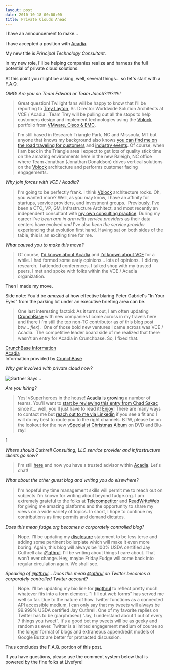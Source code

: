 ```yaml
---
layout: post
date: 2010-10-18 00:00:00
title: Private Clouds Ahead
---
```


<a href="http://www.flickr.com/photos/jcuthrell/11372017875/" title="acadia by qthrul, on Flickr"></a>

I have an announcement to make...




I have accepted a position with [Acadia](http://www.acadia.com/).




My new title is ﻿_Principal Technology Consultant_.




In my new role, I'll be helping companies realize and harness the full potential of private cloud solutions.




﻿At this point you might be asking, well, several things... so let's start with a F.A.Q.




_OMG! Are you on Team Edward or Team Jacob?!?!?!?!!!_


<a href="http://www.flickr.com/photos/jcuthrell/11372078794/" title="TeamJacobEdwardTrey by qthrul, on Flickr"></a>

> Great question! Twilight fans will be happy to know that I'll be reporting to [Trey Layton](http://www.ethernetstorageguy.com/), Sr. Director Worldwide Solution Architects at VCE / Acadia.  Team Trey will be pulling out all the stops to help customers design and implement technologies using the [Vblock](http://acadia.com/solutions/vblock/index.htm) portfolio from [VMware, Cisco & EMC](http://www.vcecoalition.com/).




> I'm still based in Research Triangle Park, NC and Missoula, MT but anyone that knows my background also knows [you can find me on the road traveling for customers](http://www.tripit.com/people/cuthrell.com) and [industry events](http://plancast.com/qthrul).  Of course, when I am back in the Triangle area I expect to get lots of quality stick time on the amazing environments here in the new Raleigh, NC office where Team Jonathan (Jonathan Donaldson) drives vertical solutions on the [Vblock](http://acadia.com/solutions/vblock/index.htm) architecture and performs customer facing engagements.




_Why join forces with VCE / Acadia?_


<a href="http://www.flickr.com/photos/jcuthrell/11372078854/" title="vanything_small by qthrul, on Flickr"></a>

>I'm going to be perfectly frank.  I think [Vblock](http://acadia.com/solutions/vblock/index.htm) architecture rocks.  Oh, you wanted more?  Well, as you may know, I have an affinity for startups, service providers, and investment groups.  Previously, I've been a CTO, VP, GM, Infrastructure Architect, and most recently an independent consultant with [my own consulting practice](http://fudge.org/back-to-my-consulting-roots/). During my career I've _been arm in arm with service providers_ as their data centers have evolved _and_ I've also _been the service provider_ experiencing that evolution first hand. Having sat on both sides of the table, this is an exciting time for me.




_What caused you to make this move?_




> Of course, [I'd known about Acadia](http://chucksblog.emc.com/chucks_blog/2009/11/introducing-acadia.html) and [I'd known about VCE](http://chucksblog.emc.com/chucks_blog/2009/11/announcing-the-vce-coalition.html) for a while. I had formed some early opinions... lots of opinions.  I did my research.  I attended conferences.  I talked shop with my trusted peers.  I met and spoke with folks within the VCE / Acadia organization.  
  

Then I made my move.




> 
Side note: You'd be _amazed_ at how effective blaring Peter Gabriel's "In Your Eyes" from the parking lot under an executive briefing area can be.




> One last interesting factoid: As it turns out, I am often updating [CrunchBase](http://crunchbase.com) with new companies I come across in my travels here and there (I'm still the top non-TC contributor as of this blog post btw... *flex*).  One of those bold new ventures I came across was VCE / Acadia.  The competitive leader board side of me realized that there wasn't an entry for Acadia in Crunchbase. So, I fixed that.




<div class="cbw snap_nopreview"><div class="cbw_header"><script src="http://www.crunchbase.com/javascripts/widget.js" type="text/javascript"></script><div class="cbw_header_text"><a href="http://www.crunchbase.com/">CrunchBase Information</a></div></div><div class="cbw_content"><div class="cbw_subheader"><a href="http://www.crunchbase.com/company/acadia">Acadia</a></div><div class="cbw_subcontent"><script src="http://www.crunchbase.com/cbw/company/acadia.js" type="text/javascript"></script></div><div class="cbw_footer">Information provided by <a href="http://www.crunchbase.com/">CrunchBase</a></div></div></div>



_Why get involved with private cloud now?_


![Gartner Says...](http://na1.www.gartner.com/hc/images/205757_0001.gif;pv9d072dbc6f378af8)


_Are you hiring?_




> Yes! vSuperheroes in the house! [Acadia is growing](http://acadia.com/careers/index.htm) a number of teams.  You'll want to [start by reviewing this entry from Chad Sakac](http://virtualgeek.typepad.com/virtual_geek/2010/09/more-than-200-open-positions-at-emc-emc-partners-and-vce.html) since it... well, you'll just have to read it! [Enjoy](http://virtualgeek.typepad.com/virtual_geek/2010/09/more-than-200-open-positions-at-emc-emc-partners-and-vce.html)! There are many ways to contact me but [reach out to me via Linkedin](http://www.linkedin.com/in/qthrul) if you see a fit and I will do my best to route you to the right channels.  BTW, please be on the lookout for the new [vSpecialist Christmas Album](http://www.youtube.com/watch?v=DdSLc68J210&feature=player_embedded) on DVD and Blu-ray!


[


_Where should Cuthrell Consulting, LLC service provider and infrastructure clients go now?_




> I'm still [here](http://cuthrell.com) and now you have a trusted advisor within [Acadia](http://www.acadia.com/).  Let's chat!




_What about the other guest blog and writing you do elsewhere?_




> I'm hopeful my time management skills will permit me to reach out on subjects I'm known for writing about beyond fudge.org. I am extremely grateful to the folks at [Telecompetitor](http://telecompetitor.com) and [ReadWriteWeb](http://readwriteweb.com) for giving me amazing platforms and the opportunity to share my views on a wide variety of topics.  In short, I hope to continue my contributions as time permits and demand dictates.




_Does this mean fudge.org becomes a corporately controlled blog?_




> Nope. I'll be updating my [disclosure](http://fudge.org/disclosure/) statement to be less terse and adding some pertinent boilerplate which will make it even more boring.  Again, this blog will always be 100% USDA certified Jay Cuthrell aka [@qthrul](http://twitter.com/qthrul).   I'll be writing about things I care about.  That won't ever change. Hey, maybe Friday Fudge will come back into regular circulation again. We shall see.





_Speaking of [@qthrul](http://twitter.com/qthrul)... Does this mean [@qthrul](http://twitter.com/qthrul) on Twitter becomes a corporately controlled Twitter account?_




> Nope. I'll be updating my bio line for [@qthrul](http://twitter.com/qthrul) to reflect pretty much whatever fits into a form element.  "I fill out web forms" has served me well so far.  Due to the nature of how Twitter functions as a connected API accessible medium, I can only say that my tweets will always be 99.999% USDA certified Jay Cuthrell.   One of my favorite replies on Twitter has to be (parphrased) "Jay, I understand about 1 out of every 7 things you tweet".  It's a good bet my tweets will be as geeky and random as ever.  Twitter is a limited engagement medium of course so the longer format of blogs and extraneous append/edit models of Google Buzz are better for protracted discussion.





Thus concludes the F.A.Q. portion of this post.





If you have questions, please use the comment system below that is powered by the fine folks at Livefyre!
